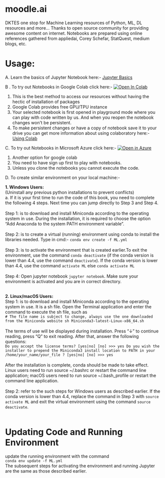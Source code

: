 # moodle.ai
DKTES one stop for Machine Learning resources of Python, ML, DL resources and more...
Thanks to open source community for providing awesome content on internet. Notebooks are prepared using online references gathered from appliedai, Corey Schefar, StatQuest, medium blogs, etc.

# Usage:
A. Learn the basics of Jupyter Notebook here:- 
[Jupyter Basics](https://jupyter-notebook.readthedocs.io/en/stable/examples/Notebook/Notebook%20Basics.html)

B . To try out Notebooks in Google Colab click here:-  [![Open In Colab](https://colab.research.google.com/assets/colab-badge.svg)](https://colab.research.google.com/github/dktes/moodle.ai/)
  1. This is the best method to access our resources without having the hectic of installation of packages
  2. Google Colab provides free GPU/TPU instance
  3. Your selected notebook is first opened in playground mode where you can play with code written by us. And when you reopen the notebook changes won't be persistent.
  4. To make persistent changes or have a copy of notebook save it to your drive you can get more information about using colaboratory here:-  [Using Colab](https://colab.research.google.com/notebooks/welcome.ipynb)

C. To try out Notebooks in Microsoft Azure click here:-   [![Open in Azure](https://notebooks.azure.com/launch.svg)](https://notebooks.azure.com/dktescse/projects/moodle-ai)
  1. Another option for google colab
  2. You need to have sign up first to play with notebooks.
  3. Unless you clone the notebooks you cannot execute the code.

D. To create similar environment on your local machine:-

 <b> 1. Windows Users:</b><br>
    (Uninstall any previous python installations to prevent conflicts)<br>
    a. If it is your first time to run the code of this book, you need to complete the following 4 steps. Next time you can jump directly to Step 3 and Step 4.<br><br>
      Step 1: is to download and install Miniconda according to the operating system in use. During the installation, it is required to choose the option “Add Anaconda to the system PATH environment variable”.<br><br>
      Step 2: is to create a virtual (running) environment using conda to install the libraries needed. Type in cmd:-
      `conda env create -f ML.yml` <br><br>
      Step 3: is to activate the environment that is created earlier.To exit the environment, use the command `conda deactivate` (if the conda version is lower than 4.4, use the command `deactivate`). If the conda version is lower than 4.4, use the command `activate ML` else  `conda activate ML`<br><br>
      Step 4: Open jupyter notebook `jupyter notebook`. Make sure your environment is activated and you are in correct directory.<br><br>
  
  <b>2. Linux/macOS Users:</b><br>
    Step 1: is to download and install Miniconda according to the operating system in use. It is a sh file. Open the Terminal application and enter the command to execute the sh file, such as<br>
 `# The file name is subject to change, always use the one downloaded from the Miniconda website
  sh Miniconda3-latest-Linux-x86_64.sh`<br><br>
  The terms of use will be displayed during installation. Press “↓” to continue reading, press “Q” to exit reading. After that, answer the following questions:<br>
`Do you accept the license terms? [yes|no]
[no] >>> yes
Do you wish the installer to prepend the Miniconda3 install location
to PATH in your /home/your_name/your_file ? [yes|no]
[no] >>> yes`<br><br>
After the installation is complete, conda should be made to take effect. Linux users need to run source ~/.bashrc or restart the command line application; macOS users need to run source ~/.bash_profile or restart the command line application.
<br><br>
Step 2: refer to the such steps for Windows users as described earlier. If the conda version is lower than 4.4, replace the command in Step 3 with `source activate ML` and exit the virtual environment using the command `source deactivate`.<br><br>
      
# Updating Code and Running Environment
update the running environment with the command<br>
`conda env update -f ML.yml`<br>
The subsequent steps for activating the environment and running Jupyter are the same as those described earlier.<br>
 
